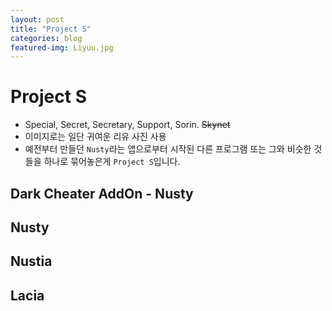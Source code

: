 ```yaml
---
layout: post
title: "Project S"
categories: blog
featured-img: Liyuu.jpg
---
```


# Project S
* Special, Secret, Secretary, Support, Sorin. <s>Skynet</s>
* 이미지로는 일단 귀여운 리유 사진 사용
* 예전부터 만들던 `Nusty`라는 앱으로부터 시작된 다른 프로그램 또는 그와 비슷한 것들을 하나로 묶어놓은게 `Project S`입니다.

## Dark Cheater AddOn - Nusty

## Nusty

## Nustia

## Lacia